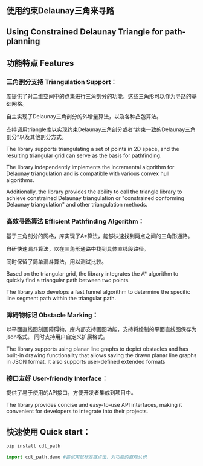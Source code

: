 ## 使用约束Delaunay三角来寻路
## Using Constrained Delaunay Triangle for path-planning

## 功能特点 Features

### 三角剖分支持 Triangulation Support：
库提供了对二维空间中的点集进行三角剖分的功能，这些三角形可以作为寻路的基础网格。

自主实现了Delaunay三角剖分的外增量算法，以及各种凸包算法。

支持调用triangle库以实现约束Delaunay三角剖分或者“约束一致的Delaunay三角剖分”以及其他剖分方式。


The library supports triangulating a set of points in 2D space, and the resulting triangular grid can serve as the basis for pathfinding.

The library independently implements the incremental algorithm for Delaunay triangulation and is compatible with various convex hull algorithms.

Additionally, the library provides the ability to call the triangle library to achieve constrained Delaunay triangulation or "constrained conforming Delaunay triangulation" and other triangulation methods.

### 高效寻路算法 Efficient Pathfinding Algorithm：
基于三角剖分的网格，库实现了A*算法，能够快速找到两点之间的三角形通路。

自研快速漏斗算法，以在三角形通路中找到具体直线段路径。

同时保留了简单漏斗算法，用以测试比较。

Based on the triangular grid, the library integrates the A* algorithm to quickly find a triangular path between two points.

The library also develops a fast funnel algorithm to determine the specific line segment path within the triangular path.

### 障碍物标记 Obstacle Marking：
以平面直线图刻画障碍物，库内部支持画图功能，支持将绘制的平面直线图保存为json格式。
同时支持用户自定义扩展格式。

The library supports using planar line graphs to depict obstacles and has built-in drawing functionality that allows saving the drawn planar line graphs in JSON format. It also supports user-defined extended formats

### 接口友好 User-friendly Interface：
提供了易于使用的API接口，方便开发者集成到项目中。

The library provides concise and easy-to-use API interfaces, making it convenient for developers to integrate into their projects.

## 快速使用 Quick start：
``` bash
pip install cdt_path
```
``` python
import cdt_path.demo #尝试用鼠标左键点击，对功能的直观认识